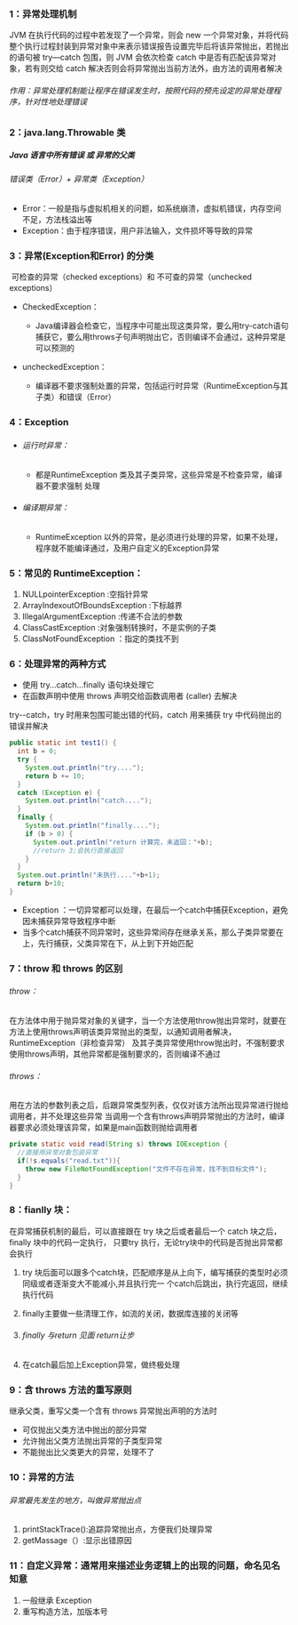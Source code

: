 ### 1：异常处理机制

JVM 在执行代码的过程中若发现了一个异常，则会 new 一个异常对象，并将代码整个执行过程封装到异常对象中来表示错误报告设置完毕后将该异常抛出，若抛出的语句被 try—catch 包围，则 JVM 会依次检查 catch 中是否有匹配该异常对象，若有则交给 catch 解决否则会将异常抛出当前方法外，由方法的调用者解决

###### 作用：异常处理机制能让程序在错误发生时，按照代码的预先设定的异常处理程序，针对性地处理错误



### 2：java.lang.Throwable 类

##### Java 语言中所有错误 或 异常的父类

###### 	错误类（Error）+ 异常类（Exception）

- Error：一般是指与虚拟机相关的问题，如系统崩溃，虚拟机错误，内存空间不足，方法栈溢出等
- Exception：由于程序错误，用户非法输入，文件损坏等导致的异常

### 3：异常(Exception和Error) 的分类

​		可检查的异常（checked exceptions）和 不可查的异常（unchecked exceptions）

- CheckedException：
  - Java编译器会检查它，当程序中可能出现这类异常，要么用try-catch语句捕获它，要么用throws子句声明抛出它，否则编译不会通过，这种异常是可以预测的

- uncheckedException：
  - 编译器不要求强制处置的异常，包括运行时异常（RuntimeException与其子类）和错误（Error）

### 4：Exception 

- ###### 运行时异常：

  - 都是RuntimeException 类及其子类异常，这些异常是不检查异常，编译器不要求强制 处理

- ###### 编译期异常：

  - RuntimeException 以外的异常，是必须进行处理的异常，如果不处理，程序就不能编译通过，及用户自定义的Exception异常

### 5：常见的 RuntimeException：

1. NULLpointerException :空指针异常 
2. ArrayIndexoutOfBoundsException :下标越界 
3. IllegalArgumentException :传递不合法的参数 
4. ClassCastException :对象强制转换时，不是实例的子类 
5. ClassNotFoundException ：指定的类找不到

### 6：处理异常的两种方式

- 使用 try…catch…finally 语句块处理它
- 在函数声明中使用 throws 声明交给函数调用者 (caller) 去解决

try--catch，try 时用来包围可能出错的代码，catch 用来捕获 try 中代码抛出的错误并解决

```java
public static int test1() {
  int b = 0;
  try {
    System.out.println("try....");
    return b += 10;
  }
  catch (Exception e) {
    System.out.println("catch....");
  }
  finally {
    System.out.println("finally....");
    if (b > 0) {
      System.out.println("return 计算完，未返回："+b);
      //return 3;会执行直接返回
    }
  }
  System.out.println("未执行...."+b+1);
  return b+10;
}
```

-  Exception ：一切异常都可以处理，在最后一个catch中捕获Exception，避免因未捕获异常导致程序中断 
- 当多个catch捕获不同异常时，这些异常间存在继承关系，那么子类异常要在上，先行捕获，父类异常在下，从上到下开始匹配

### 7：throw 和 throws 的区别

###### throw：

​	在方法体中用于抛异常对象的关键字，当一个方法使用throw抛出异常时，就要在方法上使用throws声明该类异常抛出的类型，以通知调用者解决，RuntimeException（非检查异常） 及其子类异常使用throw抛出时，不强制要求使用throws声明，其他异常都是强制要求的，否则编译不通过

###### throws：

​		用在方法的参数列表之后，后跟异常类型列表，仅仅对该方法所出现异常进行抛给调用者，并不处理这些异常 当调用一个含有throws声明异常抛出的方法时，编译器要求必须处理该异常，如果是main函数则抛给调用者

```java
private static void read(String s) throws IOException {
  //直接用异常对象包装异常
  if(!s.equals("read.txt")){
    throw new FileNotFoundException("文件不存在异常，找不到目标文件");
  }
}
```



### 8：fianlly 块：

在异常捕获机制的最后，可以直接跟在 try 块之后或者最后一个 catch 块之后，finally 块中的代码一定执行， 只要try 执行，无论try块中的代码是否抛出异常都会执行

1. try 块后面可以跟多个catch块，匹配顺序是从上向下，编写捕获的类型时必须同级或者逐渐变大不能减小,并且执行完一 个catch后跳出，执行完返回，继续执行代码 

2. finally主要做一些清理工作，如流的关闭，数据库连接的关闭等

3. ###### finally 与return 见面 return让步

4. 在catch最后加上Exception异常，做终极处理

### 9：含 throws 方法的重写原则

继承父类，重写父类一个含有 throws 异常抛出声明的方法时

- 可仅抛出父类方法中抛出的部分异常
- 允许抛出父类方法抛出异常的子类型异常
- 不能抛出比父类更大的异常，处理不了

### 10：异常的方法

###### 异常最先发生的地方，叫做异常抛出点

1. printStackTrace():追踪异常抛出点，方便我们处理异常 
2. getMassage（）:显示出错原因

### 11：自定义异常：通常用来描述业务逻辑上的出现的问题，命名见名知意

1. 一般继承 Exception
2. 重写构造方法，加版本号